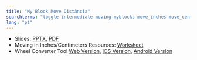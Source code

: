 ```yaml
---
title: "My Block Move Distância"
searchterms: "toggle intermediate moving myblocks move_inches move_centimeters move_centimetres move_cm wheelconverter my_blocks moving_with my_block_move_distância"
lang: "pt"
---
```

 <ul>
 <li class="ng-binding">Slides:
 <a href="translations/pt-br/intermediate/MoveDistance.pptx">PPTX</a>,
 <a href="translations/pt-br/intermediate/MoveDistance.pdf">PDF</a>
 </li>
 <li>Moving in Inches/Centimeters Resources:
 <a href="translations/pt-br/intermediate/DPIorDPCWorksheet.pdf">Worksheet</a>
 </li>
 <li>Wheel Converter Tool <a href="translations/en-us/guides//wheelconverter">Web Version</a>,
 <a href="https://itunes.apple.com/us/app/wheel-converter-for-ev3/id1042474404?ls=1&amp;mt=8">iOS Version</a>,
 <a href="https://play.google.com/store/apps/details?id=com.ev3lessons.wheelconverter">Android Version</a>
 </li>
 </ul>
